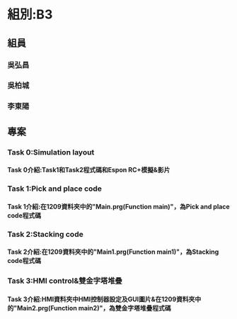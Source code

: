 ﻿# 組別:B3
## 組員
### 吳弘昌
### 吳柏城
### 李東陽

## 專案
### **Task 0:Simulation layout**
#### Task 0介紹:Task1和Task2程式碼和Espon RC+模擬&影片

### **Task 1:Pick and place code**
#### Task 1介紹:在1209資料夾中的"Main.prg(Function main)"，為Pick and place code程式碼

### **Task 2:Stacking code**
#### Task 2介紹:在1209資料夾中的"Main1.prg(Function main1)"，為Stacking code程式碼

### **Task 3:HMI control&雙金字塔堆疊**
#### Task 3介紹:HMI資料夾中HMI控制器設定及GUI圖片&在1209資料夾中的"Main2.prg(Function main2)"，為雙金字塔堆疊程式碼








